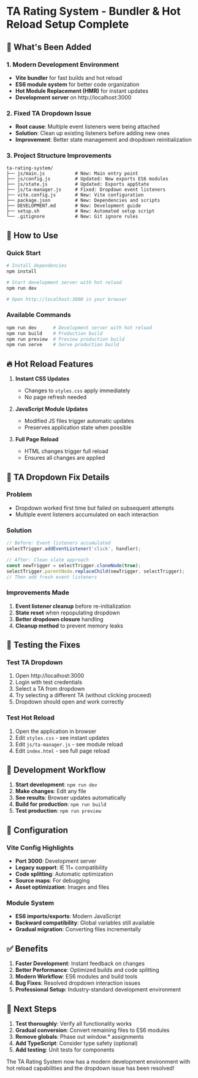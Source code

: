 # TA Rating System - Bundler & Hot Reload Setup Complete

## 🎉 What's Been Added

### 1. Modern Development Environment
- **Vite bundler** for fast builds and hot reload
- **ES6 module system** for better code organization
- **Hot Module Replacement (HMR)** for instant updates
- **Development server** on http://localhost:3000

### 2. Fixed TA Dropdown Issue
- **Root cause**: Multiple event listeners were being attached
- **Solution**: Clean up existing listeners before adding new ones
- **Improvement**: Better state management and dropdown reinitialization

### 3. Project Structure Improvements
```
ta-rating-system/
├── js/main.js           # New: Main entry point
├── js/config.js         # Updated: Now exports ES6 modules
├── js/state.js          # Updated: Exports appState
├── js/ta-manager.js     # Fixed: Dropdown event listeners
├── vite.config.js       # New: Vite configuration
├── package.json         # New: Dependencies and scripts
├── DEVELOPMENT.md       # New: Development guide
├── setup.sh             # New: Automated setup script
└── .gitignore           # New: Git ignore rules
```

## 🚀 How to Use

### Quick Start
```bash
# Install dependencies
npm install

# Start development server with hot reload
npm run dev

# Open http://localhost:3000 in your browser
```

### Available Commands
```bash
npm run dev      # Development server with hot reload
npm run build    # Production build
npm run preview  # Preview production build
npm run serve    # Serve production build
```

## 🔥 Hot Reload Features

1. **Instant CSS Updates**
   - Changes to `styles.css` apply immediately
   - No page refresh needed

2. **JavaScript Module Updates**
   - Modified JS files trigger automatic updates
   - Preserves application state when possible

3. **Full Page Reload**
   - HTML changes trigger full reload
   - Ensures all changes are applied

## 🐛 TA Dropdown Fix Details

### Problem
- Dropdown worked first time but failed on subsequent attempts
- Multiple event listeners accumulated on each interaction

### Solution
```javascript
// Before: Event listeners accumulated
selectTrigger.addEventListener('click', handler);

// After: Clean slate approach
const newTrigger = selectTrigger.cloneNode(true);
selectTrigger.parentNode.replaceChild(newTrigger, selectTrigger);
// Then add fresh event listeners
```

### Improvements Made
1. **Event listener cleanup** before re-initialization
2. **State reset** when repopulating dropdown
3. **Better dropdown closure** handling
4. **Cleanup method** to prevent memory leaks

## 🧪 Testing the Fixes

### Test TA Dropdown
1. Open http://localhost:3000
2. Login with test credentials
3. Select a TA from dropdown
4. Try selecting a different TA (without clicking proceed)
5. Dropdown should open and work correctly

### Test Hot Reload
1. Open the application in browser
2. Edit `styles.css` - see instant updates
3. Edit `js/ta-manager.js` - see module reload
4. Edit `index.html` - see full page reload

## 📁 Development Workflow

1. **Start development**: `npm run dev`
2. **Make changes**: Edit any file
3. **See results**: Browser updates automatically
4. **Build for production**: `npm run build`
5. **Test production**: `npm run preview`

## 🔧 Configuration

### Vite Config Highlights
- **Port 3000**: Development server
- **Legacy support**: IE 11+ compatibility
- **Code splitting**: Automatic optimization
- **Source maps**: For debugging
- **Asset optimization**: Images and files

### Module System
- **ES6 imports/exports**: Modern JavaScript
- **Backward compatibility**: Global variables still available
- **Gradual migration**: Converting files incrementally

## ✅ Benefits

1. **Faster Development**: Instant feedback on changes
2. **Better Performance**: Optimized builds and code splitting
3. **Modern Workflow**: ES6 modules and build tools
4. **Bug Fixes**: Resolved dropdown interaction issues
5. **Professional Setup**: Industry-standard development environment

## 🎯 Next Steps

1. **Test thoroughly**: Verify all functionality works
2. **Gradual conversion**: Convert remaining files to ES6 modules
3. **Remove globals**: Phase out window.* assignments
4. **Add TypeScript**: Consider type safety (optional)
5. **Add testing**: Unit tests for components

The TA Rating System now has a modern development environment with hot reload capabilities and the dropdown issue has been resolved!
